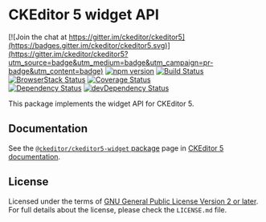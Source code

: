 CKEditor 5 widget API
========================================

[![Join the chat at https://gitter.im/ckeditor/ckeditor5](https://badges.gitter.im/ckeditor/ckeditor5.svg)](https://gitter.im/ckeditor/ckeditor5?utm_source=badge&utm_medium=badge&utm_campaign=pr-badge&utm_content=badge)
[![npm version](https://badge.fury.io/js/%40ckeditor%2Fckeditor5-widget.svg)](https://www.npmjs.com/package/@ckeditor/ckeditor5-widget)
[![Build Status](https://travis-ci.org/ckeditor/ckeditor5-widget.svg)](https://travis-ci.org/ckeditor/ckeditor5-widget)
[![BrowserStack Status](https://www.browserstack.com/automate/badge.svg?badge_key=d3hvenZqQVZERFQ5d09FWXdyT0ozVXhLaVltRFRjTTUyZGpvQWNmWVhUUT0tLUZqNlJ1YWRUd0RvdEVOaEptM1B2Q0E9PQ==--c9d3dee40b9b4471ff3fb516d9ecf8d09292c7e0)](https://www.browserstack.com/automate/public-build/d3hvenZqQVZERFQ5d09FWXdyT0ozVXhLaVltRFRjTTUyZGpvQWNmWVhUUT0tLUZqNlJ1YWRUd0RvdEVOaEptM1B2Q0E9PQ==--c9d3dee40b9b4471ff3fb516d9ecf8d09292c7e0)
[![Coverage Status](https://coveralls.io/repos/github/ckeditor/ckeditor5-widget/badge.svg?branch=master)](https://coveralls.io/github/ckeditor/ckeditor5-widget?branch=master)
<br>
[![Dependency Status](https://david-dm.org/ckeditor/ckeditor5-widget/status.svg)](https://david-dm.org/ckeditor/ckeditor5-widget)
[![devDependency Status](https://david-dm.org/ckeditor/ckeditor5-widget/dev-status.svg)](https://david-dm.org/ckeditor/ckeditor5-widget?type=dev)

This package implements the widget API for CKEditor 5.

## Documentation

See the [`@ckeditor/ckeditor5-widget` package](https://docs.ckeditor.com/ckeditor5/latest/api/widget.html) page in [CKEditor 5 documentation](https://docs.ckeditor.com/ckeditor5/latest/).

## License

Licensed under the terms of [GNU General Public License Version 2 or later](http://www.gnu.org/licenses/gpl.html). For full details about the license, please check the `LICENSE.md` file.
